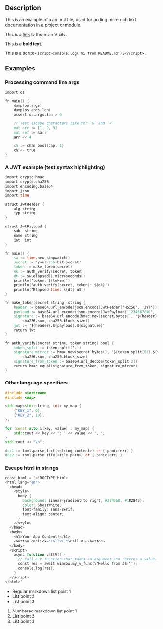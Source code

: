 ## Description

This is an example of a an .md file, used for adding more rich text
documentation in a project or module.

This is a [link](https://vlang.io/) to the main V site.

This is a <b>bold text</b>.

This is a script `<script>console.log('hi from README.md');</script>` .

## Examples

### Processing command line args

```v
import os

fn main() {
	dump(os.args)
	dump(os.args.len)
	assert os.args.len > 0

	// Test escape characters like for `&` and `<`
	mut arr := [1, 2, 3]
	mut ref := &arr
	arr << 4

	ch := chan bool{cap: 1}
	ch <- true
}
```

### A JWT example (test syntax highlighting)

```v
import crypto.hmac
import crypto.sha256
import encoding.base64
import json
import time

struct JwtHeader {
	alg string
	typ string
}

struct JwtPayload {
	sub  string
	name string
	iat  int
}

fn main() {
	sw := time.new_stopwatch()
	secret := 'your-256-bit-secret'
	token := make_token(secret)
	ok := auth_verify(secret, token)
	dt := sw.elapsed().microseconds()
	println('token: ${token}')
	println('auth_verify(secret, token): ${ok}')
	println('Elapsed time: ${dt} uS')
}

fn make_token(secret string) string {
	header := base64.url_encode(json.encode(JwtHeader{'HS256', 'JWT'}).bytes())
	payload := base64.url_encode(json.encode(JwtPayload{'1234567890', 'John Doe', 1516239022}).bytes())
	signature := base64.url_encode(hmac.new(secret.bytes(), '${header}.${payload}'.bytes(),
		sha256.sum, sha256.block_size))
	jwt := '${header}.${payload}.${signature}'
	return jwt
}

fn auth_verify(secret string, token string) bool {
	token_split := token.split('.')
	signature_mirror := hmac.new(secret.bytes(), '${token_split[0]}.${token_split[1]}'.bytes(),
		sha256.sum, sha256.block_size)
	signature_from_token := base64.url_decode(token_split[2])
	return hmac.equal(signature_from_token, signature_mirror)
}
```

### Other language specifiers

```cpp
#include <iostream>
#include <map>

std::map<std::string, int> my_map {
	{"KEY_1", 0},
	{"KEY_2", 10},
};

for (const auto &[key, value] : my_map) {
	std::cout << key << ": " << value << ", ";
}
std::cout << "\n";
```

```v ignore
doc1 := toml.parse_text(<string content>) or { panic(err) }
doc2 := toml.parse_file(<file path>) or { panic(err) }
```

### Escape html in strings

```v
const html = '<!DOCTYPE html>
<html lang="en">
  <head>
    <style>
      body {
        background: linear-gradient(to right, #274060, #1B2845);
        color: GhostWhite;
        font-family: sans-serif;
        text-align: center;
      }
    </style>
  </head>
  <body>
    <h1>Your App Content!</h1>
    <button onclick="callV()">Call V!</button>
  </body>
  <script>
    async function callV() {
      // Call a V function that takes an argument and returns a value.
      const res = await window.my_v_func(\'Hello from JS!\');
      console.log(res);
    }
  </script>
</html>'
```

- Regular markdown list point 1
- List point 2
- List point 3

1. Numbered markdown list point 1
2. List point 2
3. List point 3
